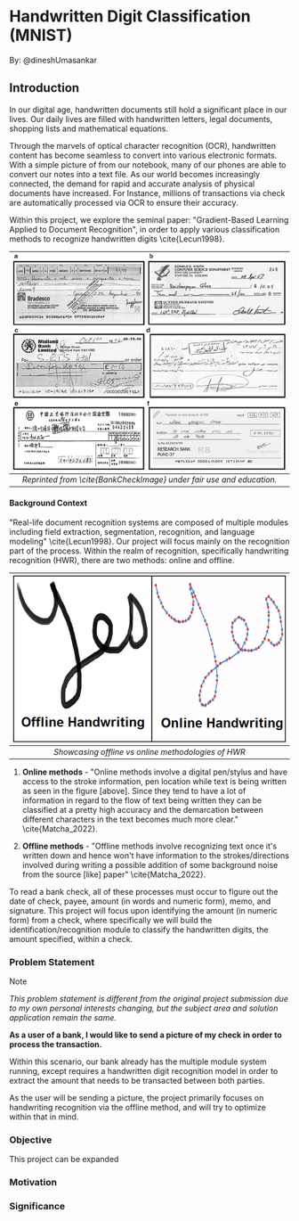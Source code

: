 # Handwritten Digit Classification (MNIST)

By: @dineshUmasankar

## Introduction

In our digital age, handwritten documents still hold a significant place in our lives. Our daily lives are filled with handwritten letters, legal documents, shopping lists and mathematical equations.

Through the marvels of optical character recognition (OCR), handwritten content has become seamless to convert into various electronic formats. With a simple picture of from our notebook, many of our phones are able to convert our notes into a text file. As our world becomes increasingly connected, the demand for rapid and accurate analysis of physical documents have increased. For Instance, millions of transactions via check are automatically processed via OCR to ensure their accuracy.

Within this project, we explore the seminal paper: "Gradient-Based Learning Applied to Document Recognition", in order to apply various classification methods to recognize handwritten digits \cite{Lecun1998}.

| ![assets/bank-checks.png](assets/bank-checks.png)| 
|:--:| 
| *Reprinted from \cite{BankCheckImage} under fair use and education.* |

#### Background Context

"Real-life document recognition systems are composed of multiple modules including field extraction, segmentation, recognition, and language modeling" \cite{Lecun1998}. Our project will focus mainly on the recognition part of the process. Within the realm of recognition, specifically handwriting recognition (HWR), there are two methods: online and offline.

| ![assets/offline_online.png](assets/offline_online.png)| 
|:--:| 
| *Showcasing offline vs online methodologies of HWR* |

1. **Online methods** - "Online methods involve a digital pen/stylus and have access to the stroke information, pen location while text is being written as seen in the figure [above]. Since they tend to have a lot of information in regard to the flow of text being written they can be classified at a pretty high accuracy and the demarcation between different characters in the text becomes much more clear." \cite{Matcha_2022}.

1. **Offline methods** - "Offline methods involve recognizing text once it's written down and hence won't have information to the strokes/directions involved during writing a possible addition of some background noise from the source [like] paper" \cite{Matcha_2022}. 


To read a bank check, all of these processes must occur to figure out the date of check, payee, amount (in words and numeric form), memo, and signature. This project will focus upon identifying the amount (in numeric form) from a check, where specifically we will build the identification/recognition module to classify the handwritten digits, the amount specified, within a check.

### Problem Statement

> [!NOTE]
> *This problem statement is different from the original project submission due to my own personal interests changing, but the subject area and solution application remain the same.*

**As a user of a bank, I would like to send a picture of my check in order to process the transaction.**

Within this scenario, our bank already has the multiple module system running, except requires a handwritten digit recognition model in order to extract the amount that needs to be transacted between both parties.

As the user will be sending a picture, the project primarily focuses on handwriting recognition via the offline method, and will try to optimize within that in mind.

### Objective

This project can be expanded 

### Motivation


### Significance

